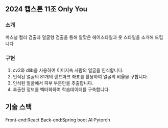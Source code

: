 ## 2024 캡스톤 11조 Only You

### 소개
퍼스널 컬러 검출과 얼굴형 검출을 통해 알맞은 헤어스타일과 옷 스타일을 소개해 드립니다

### 구현
1. cv2와 dlib을 사용하여 이미지속 사람의 얼굴을 인식합니다.
2. 인식된 얼굴의 81개의 랜드마크 좌표를 활용하여 얼굴의 비율을 구합니다.
3. 인식된 얼굴에서 피부 부분만을 추출합니다.
4. 추출한 정보를 벡터화하여 학습데이터를 구축합니다.

## 기술 스택
Front-end:React
Back-end:Spring boot
AI:Pytorch
